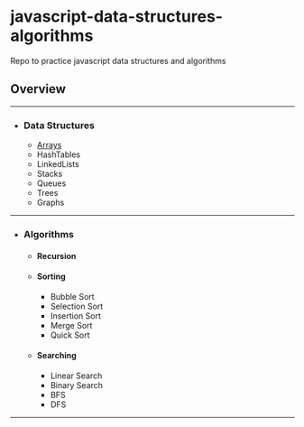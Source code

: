 # javascript-data-structures-algorithms

Repo to practice javascript data structures and algorithms

## Overview
-------------
- ### Data Structures
    - [Arrays](https://github.com/dylanbuchi/javascript-data-structures-algorithms/blob/main/arrays/myarray.js)
    - HashTables
    - LinkedLists
    - Stacks
    - Queues
    - Trees
    - Graphs
-------------
- ### Algorithms
    - #### Recursion
    - #### Sorting
        - Bubble Sort
        - Selection Sort
        - Insertion Sort
        - Merge Sort
        - Quick Sort
    - #### Searching
        - Linear Search
        - Binary Search
        - BFS
        - DFS
---------------